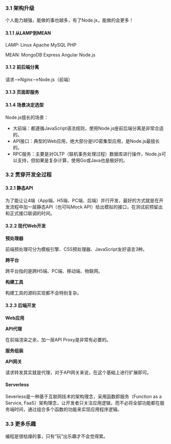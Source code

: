 ### 3.1 架构升级

个人能力越强，能做的事也越多，有了Node.js，能做的会更多！

#### 3.1.1 从LAMP到MEAN

LAMP: Linux Apache MySQL PHP

MEAN: MongoDB Express Angular Node.js

#### 3.1.2 前后端分离

请求-->Nginx-->Node.js（前端）



#### 3.1.3 页面即服务

#### 3.1.4 场景决定选型

Node.js擅长的场景：

- 大前端：都遵循JavaScript语法规则，使用Node.js座前后端分离是非常合适的。
- API接口：典型的Web应用，绝大部分是I/O密集型应用，是Node.js最擅长的。
- RPC服务：主要是对OLTP（联机事务处理过程）数据库进行操作，Node.js可以支持，但如果是复杂计算，使用Go或Java也是极好的。

### 3.2 贯穿开发全过程

#### 3.2.1 静态API

为了能让让4端（App端、H5端、PC端、后端）并行开发，最好的方式就是在开发流程中加一层静态API（也可叫Mock API）给出模拟的接口，在测试前预留出和正式接口联调的时间。

#### 3.2.2 现代Web开发

**预处理器**

前端预处理可分为模板引擎、CSS预处理器、JavaScript友好语言3种。

**跨平台**

跨平台指的是跨H5端、PC端、移动端、物联网。

**构建工具**

构建工具的源码实现都不会特别复杂。

#### 3.2.3 后端开发

**Web应用**



**API代理**

在前端渲染之余，加一层API Proxy是非常有必要的。

**服务组装**



**API网关**

请求转发其实就是代理，对于API网关来说，在这个基础上进行扩展即可。



#### Serverless

Severless是一种基于互联网技术的架构理念，采用函数即服务（Function as a Service, FaaS）架构理念，让开发者只关注应用逻辑，而不必将全部功能都在服务端时间，通过组合多个函数的功能来实现应用程序逻辑。

### 3.3 更多乐趣

编程是很枯燥的事，只有“玩”出乐趣才不会觉得累。